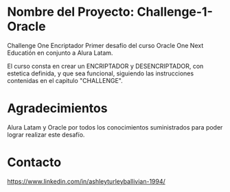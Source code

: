 <h1>Nombre del Proyecto: Challenge-1-Oracle</h1>

Challenge One Encriptador Primer desafío del curso Oracle One Next Educatión en conjunto a Alura Latam.

El curso consta en crear un ENCRIPTADOR y DESENCRIPTADOR, con estetica definida, y que sea funcional, siguiendo las instrucciones contenidas en el capitulo "CHALLENGE".


<h1>Agradecimientos</h1>

Alura Latam y Oracle por todos los conocimientos suministrados para poder lograr realizar este desafío.


<h1>Contacto</h1>

https://www.linkedin.com/in/ashleyturleyballivian-1994/

